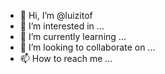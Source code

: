 - 👋 Hi, I’m @luizitof
- 👀 I’m interested in ...
- 🌱 I’m currently learning ...
- 💞️ I’m looking to collaborate on ...
- 📫 How to reach me ...

<!---
luizitof/luizitof is a ✨ special ✨ repository because its `README.md` (this file) appears on your GitHub profile.
You can click the Preview link to take a look at your changes.
--->

